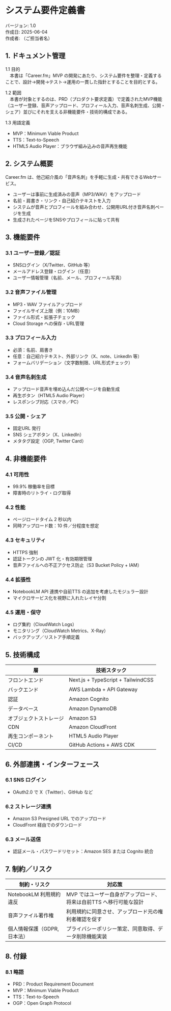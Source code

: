 # システム要件定義書

バージョン: 1.0  
作成日: 2025-06-04  
作成者: （ご担当者名）

## 1. ドキュメント管理

1.1 目的  
　本書は「Career.fm」MVP の開発にあたり、システム要件を整理・定義することで、設計→開発→テスト→運用の一貫した指針とすることを目的とする。  

1.2 範囲  
　本書が対象とするのは、PRD（プロダクト要求定義）で定義されたMVP機能（ユーザー登録、音声アップロード、プロフィール入力、音声名刺生成、公開・シェア）並びにそれを支える非機能要件・技術的構成である。  

1.3 用語定義  
- MVP：Minimum Viable Product  
- TTS：Text-to-Speech  
- HTML5 Audio Player：ブラウザ組み込みの音声再生機能  

## 2. システム概要

Career.fm は、他己紹介風の「音声名刺」を手軽に生成・共有できるWebサービス。  
- ユーザーは事前に生成済みの音声（MP3/WAV）をアップロード  
- 名前・肩書き・リンク・自己紹介テキストを入力  
- システムが音声とプロフィールを組み合わせ、公開用URL付き音声名刺ページを生成  
- 生成されたページをSNSやプロフィールに貼って共有  

## 3. 機能要件

### 3.1 ユーザー登録／認証

- SNSログイン（X/Twitter、GitHub 等）  
- メールアドレス登録・ログイン（任意）  
- ユーザー情報管理（名前、メール、プロフィール写真）  

### 3.2 音声ファイル管理

- MP3・WAV ファイルアップロード  
- ファイルサイズ上限（例：10MB）  
- ファイル形式・拡張子チェック  
- Cloud Storage への保存・URL管理  

### 3.3 プロフィール入力

- 必須：名前、肩書き  
- 任意：自己紹介テキスト、外部リンク（X、note、LinkedIn 等）  
- フォームバリデーション（文字数制限、URL形式チェック）  

### 3.4 音声名刺生成

- アップロード音声を埋め込んだ公開ページを自動生成  
- 再生ボタン（HTML5 Audio Player）  
- レスポンシブ対応（スマホ／PC）  

### 3.5 公開・シェア

- 固定URL 発行  
- SNS シェアボタン（X、LinkedIn）  
- メタタグ設定（OGP, Twitter Card）  

## 4. 非機能要件

### 4.1 可用性

- 99.9% 稼働率を目標  
- 障害時のリトライ・ログ取得  

### 4.2 性能

- ページロードタイム 2 秒以内  
- 同時アップロード数：10 件／分程度を想定  

### 4.3 セキュリティ

- HTTPS 強制  
- 認証トークンの JWT 化・有効期限管理  
- 音声ファイルへの不正アクセス防止（S3 Bucket Policy + IAM）  

### 4.4 拡張性

- NotebookLM API 連携や自前TTS の追加を考慮したモジュラー設計  
- マイクロサービス化を視野に入れたレイヤ分割  

### 4.5 運用・保守

- ログ集約（CloudWatch Logs）  
- モニタリング（CloudWatch Metrics、X-Ray）  
- バックアップ／リストア手順定義  

## 5. 技術構成

| 層             | 技術スタック                             |
|---------------|---------------------------------------|
| フロントエンド   | Next.js + TypeScript + TailwindCSS         |
| バックエンド     | AWS Lambda + API Gateway                   |
| 認証           | Amazon Cognito                             |
| データベース     | Amazon DynamoDB                            |
| オブジェクトストレージ | Amazon S3                                  |
| CDN            | Amazon CloudFront                          |
| 再生コンポーネント  | HTML5 Audio Player                       |
| CI/CD          | GitHub Actions + AWS CDK                   |

## 6. 外部連携・インターフェース

### 6.1 SNS ログイン

- OAuth2.0 で X（Twitter）、GitHub など  

### 6.2 ストレージ連携

- Amazon S3 Presigned URL でのアップロード  
- CloudFront 経由でのダウンロード  

### 6.3 メール送信

- 認証メール・パスワードリセット：Amazon SES または Cognito 統合  

## 7. 制約／リスク

| 制約・リスク                 | 対応策                                     |
|----------------------------|-----------------------------------------|
| NotebookLM 利用規約違反       | MVP ではユーザー自身がアップロード、将来は自前TTS へ移行可能な設計 |
| 音声ファイル著作権            | 利用規約に同意させ、アップロード元の権利者確認を促す          |
| 個人情報保護（GDPR, 日本法） | プライバシーポリシー策定、同意取得、データ削除機能実装       |

## 8. 付録

### 8.1 略語

- PRD：Product Requirement Document  
- MVP：Minimum Viable Product  
- TTS：Text-to-Speech  
- OGP：Open Graph Protocol  